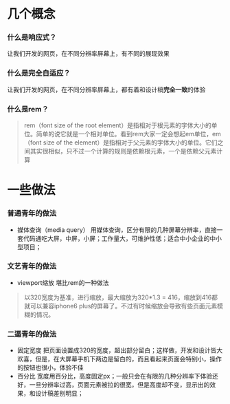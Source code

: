# 几个概念
### 什么是响应式？
让我们开发的网页，在不同分辨率屏幕上，有不同的展现效果

### 什么是完全自适应？
让我们开发的网页，在不同分辨率屏幕上，都有着和设计稿**完全一致**的体验

### 什么是rem？
> rem（font size of the root element）是指相对于根元素的字体大小的单位。简单的说它就是一个相对单位。看到rem大家一定会想起em单位，em（font size of the element）是指相对于父元素的字体大小的单位。它们之间其实很相似，只不过一个计算的规则是依赖根元素，一个是依赖父元素计算

# 一些做法
### 普通青年的做法
- 媒体查询（media query）
用媒体查询，区分有限的几种屏幕分辨率，直接一套代码通吃大屏，中屏，小屏；工作量大，可维护性低；适合中小企业的中小型项目；

### 文艺青年的做法
- viewport缩放
堪比rem的一种做法
> 以320宽度为基准，进行缩放，最大缩放为320*1.3 = 416，缩放到416都就可以兼容iphone6 plus的屏幕了。不过有时候缩放会导致有些页面元素模糊的情况。

### 二逼青年的做法
- 固定宽度
把页面设置成320的宽度，超出部分留白；这样做，开发和设计皆大欢喜，但是，在大屏幕手机下两边是留白的，而且看起来页面会特别小，操作的按钮也很小，体验不佳
- 百分比
宽度用百分比，高度固定px；一般只会在有限的几种分辨率下体验还好，一旦分辨率过高，页面元素被拉的很宽，但是高度却不变，显示出的效果，和设计稿差别明显；
